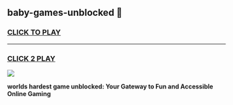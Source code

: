 
## baby-games-unblocked 👋
<h3>
<a href="https://premium.freeplayer.one?title=baby-games-unblocked&ref=14F">CLICK TO PLAY</a></h3>
<hr>

<h3>
<a href="https://premium.freeplayer.one?title=baby-games-unblocked&ref=14F">CLICK 2 PLAY</a>
  
</h3>

<a href="https://premium.freeplayer.one?title=baby-games-unblocked&ref=12F/"><img src="https://clearcache.store/games.png"></a>


**worlds hardest game unblocked: Your Gateway to Fun and Accessible Online Gaming**
